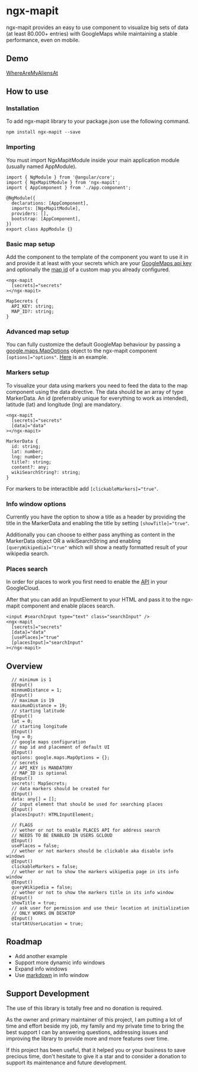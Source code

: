 # ngx-mapit

ngx-mapit provides an easy to use component to visualize big sets of data (at least 80.000+ entries) with GoogleMaps while maintaining a stable performance, even on mobile.

## Demo
[WhereAreMyAliensAt](https://sili3011.github.io/ngx-mapit/)

## How to use

### Installation

To add ngx-mapit library to your package.json use the following command.

```
npm install ngx-mapit --save
```
### Importing
You must import NgxMapitModule inside your main application module (usually named AppModule).

```
import { NgModule } from '@angular/core';
import { NgxMapitModule } from 'ngx-mapit';
import { AppComponent } from './app.component';

@NgModule({
  declarations: [AppComponent],
  imports: [NgxMapitModule],
  providers: [],
  bootstrap: [AppComponent],
})
export class AppModule {}
```
### Basic map setup
Add the component to the template of the component you want to use it in and provide it at least with your secrets which are your [GoogleMaps api key](https://developers.google.com/maps/documentation/javascript/get-api-key) and optionally the [map id](https://developers.google.com/maps/documentation/get-map-id) of a custom map you already configured.
```
<ngx-mapit
  [secrets]="secrets"
></ngx-mapit>
```
```
MapSecrets {
  API_KEY: string;
  MAP_ID?: string;
}
```
### Advanced map setup
You can fully customize the default GoogleMap behaviour by passing a [google.maps.MapOptions](https://developers.google.com/maps/documentation/javascript/reference/map#MapOptions) object to the ngx-mapit component `[options]="options"`. [Here](https://github.com/sili3011/ngx-mapit/blob/main/projects/where-are-my-aliens-at/src/app/app.component.ts) is an example.
### Markers setup
To visualize your data using markers you need to feed the data to the map component using the data directive. The data should be an array of type MarkerData. An id (preferrably unique for everything to work as intended), latitude (lat) and longitude (lng) are mandatory.
```
<ngx-mapit
  [secrets]="secrets"
  [data]="data"
></ngx-mapit>
```
```
MarkerData {
  id: string;
  lat: number;
  lng: number;
  title?: string;
  content?: any;
  wikiSearchString?: string;
}
```
For markers to be interactible add `[clickableMarkers]="true"`.
### Info window options
Currently you have the option to show a title as a header by providing the title in the MarkerData and enabling the title by setting `[showTitle]="true"`.

Additionally you can choose to either pass anything as content in the MarkerData object OR a wikiSearchString and enabling `[queryWikipedia]="true"` which will show a neatly formatted result of your wikipedia search.
### Places search
In order for places to work you first need to enable the [API](https://developers.google.com/maps/documentation/javascript/places) in your GoogleCloud.

After that you can add an InputElement to your HTML and pass it to the ngx-mapit component and enable places search.
```
<input #searchInput type="text" class="searchInput" />
<ngx-mapit
  [secrets]="secrets"
  [data]="data"
  [usePlaces]="true"
  [placesInput]="searchInput"
></ngx-mapit>
```
## Overview
```
  // minimum is 1
  @Input()
  minmumDistance = 1;
  @Input()
  // maximum is 19
  maximumDistance = 19;
  // starting latitude
  @Input()
  lat = 0;
  // starting longitude
  @Input()
  lng = 0;
  // google maps configuration
  // map id and placement of default UI
  @Input()
  options: google.maps.MapOptions = {};
  // secrets
  // API_KEY is MANDATORY
  // MAP_ID is optional
  @Input()
  secrets!: MapSecrets;
  // data markers should be created for
  @Input()
  data: any[] = [];
  // input element that should be used for searching places
  @Input()
  placesInput?: HTMLInputElement;

  // FLAGS
  // wether or not to enable PLACES API for address search
  // NEEDS TO BE ENABLED IN USERS GCLOUD
  @Input()
  usePlaces = false;
  // wether or not markers should be clickable aka disable info windows
  @Input()
  clickableMarkers = false;
  // wether or not to show the markers wikipedia page in its info window
  @Input()
  queryWikipedia = false;
  // wether or not to show the markers title in its info window
  @Input()
  showTitle = true;
  // ask user for permission and use their location at initialization
  // ONLY WORKS ON DESKTOP
  @Input()
  startAtUserLocation = true;
```
## Roadmap
- Add another example
- Support more dynamic info windows
- Expand info windows
- Use [markdown](https://www.npmjs.com/package/ngx-markdown) in info window

## Support Development
The use of this library is totally free and no donation is required.

As the owner and primary maintainer of this project, I am putting a lot of time and effort beside my job, my family and my private time to bring the best support I can by answering questions, addressing issues and improving the library to provide more and more features over time.

If this project has been useful, that it helped you or your business to save precious time, don't hesitate to give it a star and to consider a donation to support its maintenance and future development.
